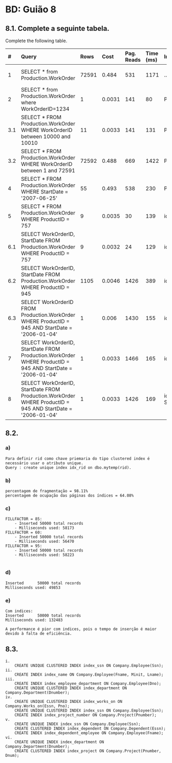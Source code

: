 # BD: Guião 8


## ​8.1. Complete a seguinte tabela.
Complete the following table.

| #         | Query                                                                                                      | Rows  | Cost  | Pag. Reads | Time (ms)   | Index used    | Index Op.                 | Discussion |
| :---      | :--------------------------------------------------------------------------------------------------------- | :---- | :---- | :--------- | :--------   | :-----------  | :-------------------      | :--------- |
| 1    | SELECT * from Production.WorkOrder                                                                              | 72591 | 0.484 |   531      | 1171        | …             | Clustered Index Scan      |            |
| 2    | SELECT * from Production.WorkOrder where WorkOrderID=1234                                                       |   1   | 0.0031|   141      | 80          |  PK           | Clustered index seek      |            |
| 3.1  | SELECT * FROM Production.WorkOrder WHERE WorkOrderID between 10000 and 10010                                    |  11   | 0.0033|   141      | 131         |  PK           | Clustered Index Seek      |            |
| 3.2  | SELECT * FROM Production.WorkOrder WHERE WorkOrderID between 1 and 72591                                        | 72592 | 0.488 |   669      | 1422        |  PK           | Clustered index Seek      |            |
| 4    | SELECT * FROM Production.WorkOrder WHERE StartDate = '2007-06-25'                                               |  55   | 0.493 |   538      | 230         |  PK           | Clustered Index Scan      |            |
| 5    | SELECT * FROM Production.WorkOrder WHERE ProductID = 757                                                        |  9    | 0.0035|   30       | 139         | idxProductID  | key Lookup                |            |
| 6.1  | SELECT WorkOrderID, StartDate FROM Production.WorkOrder WHERE ProductID = 757                                   |  9    | 0.0032|   24       | 129         | idxProductId  | key lookup clustered      |            |
| 6.2  | SELECT WorkOrderID, StartDate FROM Production.WorkOrder WHERE ProductID = 945                                   | 1105  | 0.0046|   1426     | 389         | idxProductID  | index Seek(non Clustered) |            |
| 6.3  | SELECT WorkOrderID FROM Production.WorkOrder WHERE ProductID = 945 AND StartDate = '2006-01-04'                 |   1   | 0.006 |   1430     | 155         | idxProductID  | index Seek(non clustered)                          |            |
| 7    | SELECT WorkOrderID, StartDate FROM Production.WorkOrder WHERE ProductID = 945 AND StartDate = '2006-01-04'      |   1   | 0.0033|   1466     | 165         | idxPID_SD     | index seek(non clustered)                          |            |
| 8    | SELECT WorkOrderID, StartDate FROM Production.WorkOrder WHERE ProductID = 945 AND StartDate = '2006-01-04'      |   1   | 0.0033|   1426     | 169         | idxdadods(ProductId, StartDate)           |    index seek non clustered                       |            |

## ​8.2.

### a)

```
Para definir rid como chave priemaria do tipo clustered index é necessário usar o atributo unique. 
Query : create unique index idx_rid on dbo.mytemp(rid).
```

### b)

```
percentagem de fragmentação = 98.11%
percentagem de ocupação das páginas dos índices = 64.08%
```

### c)

```
FILLFACTOR = 85:
    - Inserted 50000 total records
    - Milliseconds used: 58173
FILLFACTOR = 60:
    - Inserted 50000 total records
    - Milliseconds used: 56470
FILLFACTOR = 95:
    - Inserted 50000 total records
    - Milliseconds used: 58223


```

### d)

```
Inserted      50000 total records
Milliseconds used: 49853

```

### e)

```
Com indices:
Inserted      50000 total records
Milliseconds used: 132483

A performance é pior com indices, pois o tempo de inserção é maior devido à falta de eficiência.
```

## ​8.3.

```
i.
    CREATE UNIQUE CLUSTERED INDEX index_ssn ON Company.Employee(Ssn);
ii.
    CREATE INDEX index_name ON Company.Employee(Fname, Minit, Lname);
iii.
    CREATE INDEX index_employee_department ON Company.Employee(Dno);
    CREATE UNIQUE CLUSTERED INDEX index_department ON Company.Department(Dnumber);
iv.
	CREATE UNIQUE CLUSTERED INDEX index_works_on ON Company.Works_on(Essn, Pno);
    CREATE UNIQUE CLUSTERED INDEX index_ssn ON Company.Employee(Ssn);
    CREATE INDEX index_project_number ON Company.Project(Pnumber);
v.
	CREATE UNIQUE INDEX index_ssn ON Company.Employee(Ssn);
	CREATE CLUSTERED INDEX index_dependent ON Company.Dependent(Essn);
	CREATE INDEX index_dependent_employee ON Company.Employee(Fname);
vi.
	CREATE UNIQUE INDEX index_department ON Company.Department(Dnumber);
	CREATE CLUSTERED INDEX index_project ON Company.Project(Pnumber, Dnum);


```

